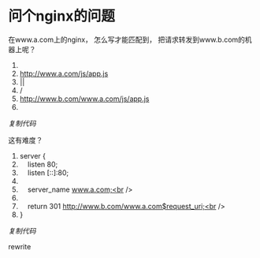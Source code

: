 # 问个nginx的问题


在www.a.com上的nginx， 怎么写才能匹配到， 把请求转发到www.b.com的机器上呢？<br /><div class="blockcode"><div id="code_qIr"><ol><li><br /><li>http://www.a.com/js/app.js<br /><li> ||<br /><li> \/<br /><li>http://www.b.com/www.a.com/js/app.js<br /><li></ol></div><em onclick="copycode($('code_qIr'));">复制代码</em></div>

这有难度？<br /><div class="blockcode"><div id="code_Qdi"><ol><li>server {<br /><li>&nbsp; &nbsp; listen 80;<br /><li>&nbsp; &nbsp; listen [::]:80;<br /><li><br /><li>&nbsp; &nbsp; server_name www.a.com;<br /><li><br /><li>&nbsp; &nbsp; return 301 http://www.b.com/www.a.com$request_uri;<br /><li>}</ol></div><em onclick="copycode($('code_Qdi'));">复制代码</em></div><img id="aimg_FeNq3" onclick="zoom(this, this.src, 0, 0, 0)" class="zoom" src="https://cdn.jsdelivr.net/gh/hishis/forum-master/public/images/patch.gif" onmouseover="img_onmouseoverfunc(this)" onload="thumbImg(this)" border="0" alt="" />

rewrite
